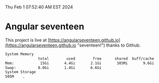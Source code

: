 Thu Feb  1 07:52:40 AM EST 2024

# Angular seventeen


This project is live at [https://angularseventeen.github.io](https://angularseventeen.github.io "seventeen!") thanks to Github.

```bash
System Memory
               total        used        free      shared  buff/cache   available
Mem:            15Gi       4.4Gi       2.1Gi       385Mi       9.6Gi        10Gi
Swap:          8.0Gi       1.4Gi       6.6Gi
System Storage
505M	.
```
